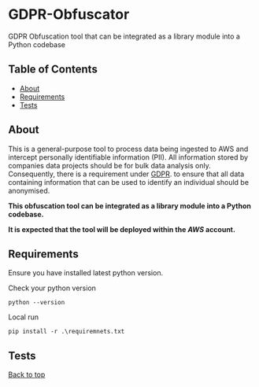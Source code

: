 # GDPR-Obfuscator
GDPR Obfuscation tool that can be integrated as a library module into a Python codebase

## Table of Contents
- [About](#about)
- [Requirements](#requirements)
- [Tests](#tests)

## About
This is a general-purpose tool to process data being ingested to AWS and intercept 
personally identifiable information (PII). All information stored by companies data
projects should be for bulk data analysis only. Consequently, there is a requirement
under [GDPR](https://ico.org.uk/media/for-organisations/guide-to-data-protection/guide-to-the-general-data-protection-regulation-gdpr-1-1.pdf/).
to ensure that all data containing information that can be used to identify an individual
should be anonymised.

**This obfuscation tool can be integrated as a library module into a Python codebase.**

**It is expected that the tool will be deployed within the _AWS_ account.**

## Requirements
Ensure you have installed latest python version.

Check your python version
```
python --version
```

Local run
```
pip install -r .\requiremnets.txt
```

## Tests


[Back to top](#top)